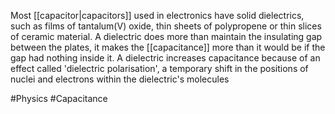 Most [[capacitor|capacitors]] used in electronics have solid dielectrics, such as films of tantalum(V) oxide, thin sheets of polypropene or thin slices of ceramic material. A dielectric does more than maintain the insulating gap between the plates, it makes the [[capacitance]] more than it would be if the gap had nothing inside it. A dielectric increases capacitance because of an effect called 'dielectric polarisation', a temporary shift in the positions of nuclei and electrons within the dielectric's molecules

#Physics #Capacitance 